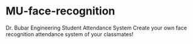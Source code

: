 # MU-face-recognition
Dr. Bubar Engineering Student Attendance System 
Create your own face recognition attendance system of your classmates!
